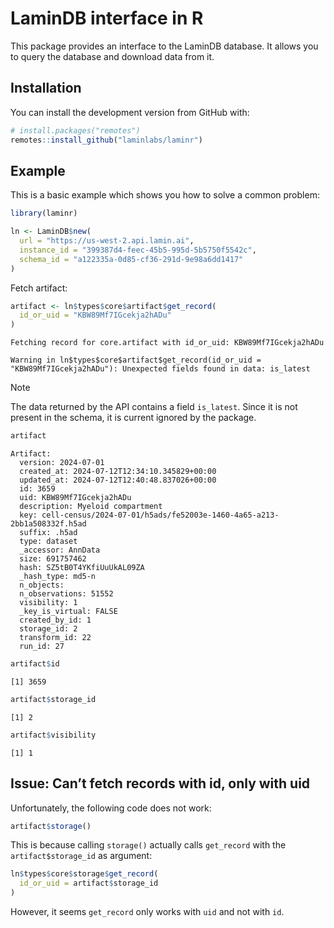 # LaminDB interface in R


This package provides an interface to the LaminDB database. It allows
you to query the database and download data from it.

## Installation

You can install the development version from GitHub with:

``` r
# install.packages("remotes")
remotes::install_github("laminlabs/laminr")
```

## Example

This is a basic example which shows you how to solve a common problem:

``` r
library(laminr)

ln <- LaminDB$new(
  url = "https://us-west-2.api.lamin.ai",
  instance_id = "399387d4-feec-45b5-995d-5b5750f5542c",
  schema_id = "a122335a-0d85-cf36-291d-9e98a6dd1417"
)
```

Fetch artifact:

``` r
artifact <- ln$types$core$artifact$get_record(
  id_or_uid = "KBW89Mf7IGcekja2hADu"
)
```

    Fetching record for core.artifact with id_or_uid: KBW89Mf7IGcekja2hADu

    Warning in ln$types$core$artifact$get_record(id_or_uid = "KBW89Mf7IGcekja2hADu"): Unexpected fields found in data: is_latest

> [!NOTE]
>
> The data returned by the API contains a field `is_latest`. Since it is
> not present in the schema, it is current ignored by the package.

``` r
artifact
```

    Artifact:
      version: 2024-07-01
      created_at: 2024-07-12T12:34:10.345829+00:00
      updated_at: 2024-07-12T12:40:48.837026+00:00
      id: 3659
      uid: KBW89Mf7IGcekja2hADu
      description: Myeloid compartment
      key: cell-census/2024-07-01/h5ads/fe52003e-1460-4a65-a213-2bb1a508332f.h5ad
      suffix: .h5ad
      type: dataset
      _accessor: AnnData
      size: 691757462
      hash: SZ5tB0T4YKfiUuUkAL09ZA
      _hash_type: md5-n
      n_objects: 
      n_observations: 51552
      visibility: 1
      _key_is_virtual: FALSE
      created_by_id: 1
      storage_id: 2
      transform_id: 22
      run_id: 27

``` r
artifact$id
```

    [1] 3659

``` r
artifact$storage_id
```

    [1] 2

``` r
artifact$visibility
```

    [1] 1

## Issue: Can’t fetch records with id, only with uid

Unfortunately, the following code does not work:

``` r
artifact$storage()
```

This is because calling `storage()` actually calls `get_record` with the
`artifact$storage_id` as argument:

``` r
ln$types$core$storage$get_record(
  id_or_uid = artifact$storage_id
)
```

However, it seems `get_record` only works with `uid` and not with `id`.

<!--
### `fields_metadata` contains entries for other models
&#10;...
&#10;### `fields_metadata` contains duplicate entries
&#10;core.run contains duplicate field 'id'
&#10;```r
fields <- 
  ln$.__enclos_env__$private$schemas[["core"]][["run"]] %>%
  .$fields_metadata %>%
  unname() %>%
  dynutils::list_as_tibble() %>%
  filter(model_name == "run") %>%
  filter(!is.na(column))
&#10;fields %>% filter(column == "id")
```
-->
